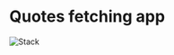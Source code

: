 # Quotes fetching app

![Stack](https://go-skill-icons.vercel.app/api/icons?i=ts,react,tailwind,php,mariadb)
